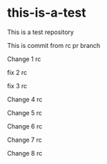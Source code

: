 # this-is-a-test
This is a test repository

This is commit from rc pr branch

Change 1 rc

fix 2 rc

fix 3 rc

Change 4 rc

Change 5 rc

Change 6 rc

Change 7 rc

Change 8 rc